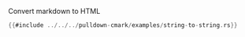 Convert markdown to HTML

```rust
{{#include ../../../pulldown-cmark/examples/string-to-string.rs}}
```
